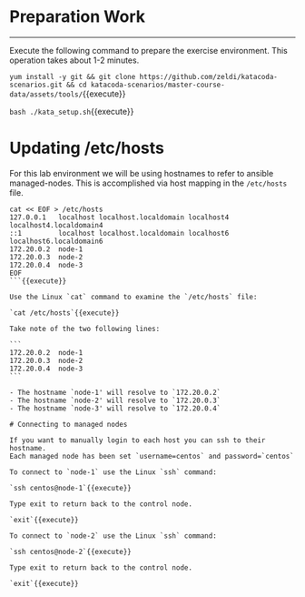 # Preparation Work

---
Execute the following command to prepare the exercise environment. This operation takes about 1-2 minutes.

`yum install -y git && git clone https://github.com/zeldi/katacoda-scenarios.git && cd katacoda-scenarios/master-course-data/assets/tools/`{{execute}}

`bash ./kata_setup.sh`{{execute}}

# Updating /etc/hosts

For this lab environment we will be using hostnames to refer to ansible managed-nodes.  This is accomplished via host mapping in the `/etc/hosts` file.  

````
cat << EOF > /etc/hosts
127.0.0.1   localhost localhost.localdomain localhost4 localhost4.localdomain4
::1         localhost localhost.localdomain localhost6 localhost6.localdomain6
172.20.0.2  node-1
172.20.0.3  node-2
172.20.0.4  node-3
EOF
```{{execute}}

Use the Linux `cat` command to examine the `/etc/hosts` file:

`cat /etc/hosts`{{execute}}

Take note of the two following lines:

```
172.20.0.2  node-1
172.20.0.3  node-2
172.20.0.4  node-3
```

- The hostname `node-1' will resolve to `172.20.0.2`
- The hostname `node-2' will resolve to `172.20.0.3`
- The hostname `node-3' will resolve to `172.20.0.4`

# Connecting to managed nodes

If you want to manually login to each host you can ssh to their hostname.
Each managed node has been set `username=centos` and password=`centos`

To connect to `node-1` use the Linux `ssh` command:

`ssh centos@node-1`{{execute}}

Type exit to return back to the control node.

`exit`{{execute}}

To connect to `node-2` use the Linux `ssh` command:

`ssh centos@node-2`{{execute}}

Type exit to return back to the control node.

`exit`{{execute}}
